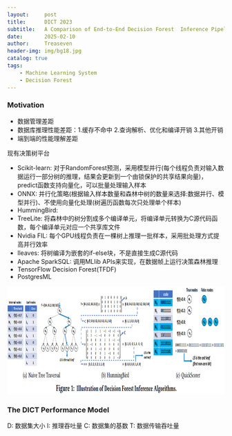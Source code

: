 ```yaml
---
layout:     post
title:      DICT 2023
subtitle:   A Comparison of End-to-End Decision Forest  Inference Pipelines
date:       2025-02-10
author:     Treaseven
header-img: img/bg18.jpg
catalog: true
tags:
    - Machine Learning System
    - Decision Forest
---
```


### Motivation
- 数据管理差距
- 数据库推理性能差距：1.缓存不命中 2.查询解析、优化和编译开销 3.其他开销
- 端到端的性能理解差距

现有决策树平台
- Scikit-learn: 对于RandomForest预测，采用模型并行(每个线程负责对输入数据运行一部分树的推理，结果会更新到一个由锁保护的共享结果向量)，predict函数支持向量化，可以批量处理输入样本
- ONNX: 并行化策略(根据输入样本数量和森林中树的数量来选择:数据并行、模型并行)、不使用向量化处理(树遍历函数每次只处理单个样本)
- HummingBird: 
- TreeLite: 将森林中的树分割成多个编译单元，将编译单元转换为C源代码函数，每个编译单元对应一个共享库文件
- Nvidia FIL: 每个GPU线程负责在一棵树上推理一批样本，采用批处理方式提高并行效率
- lleaves: 将树编译为嵌套的if-else块，不是直接生成C源代码
- Apache SparkSQL: 调用MLlib APIs来实现，在数据帧上运行决策森林推理
- TensorFlow Decision Forest(TFDF)
- PostgresML


<img width="1000" height="250" src="../img/post-dict-illustraion.png"/>


### The DICT Performance Model
D: 数据集大小
I: 推理吞吐量
C: 数据集的基数
T: 数据传输吞吐量